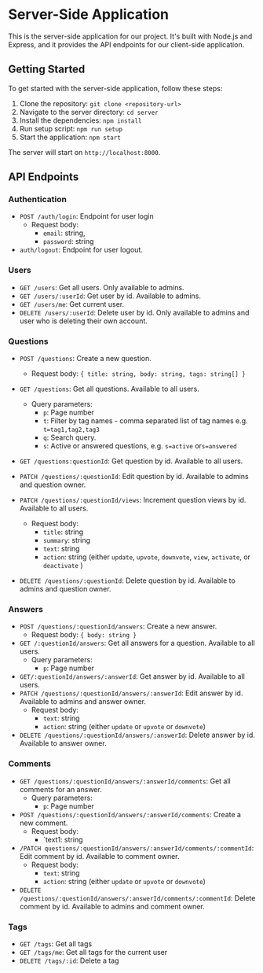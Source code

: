 # Server-Side Application

This is the server-side application for our project. It's built with Node.js and Express, and it
provides the API endpoints for our client-side application.

## Getting Started

To get started with the server-side application, follow these steps:

1. Clone the repository: `git clone <repository-url>`
2. Navigate to the server directory: `cd server`
3. Install the dependencies: `npm install`
4. Run setup script: `npm run setup`
5. Start the application: `npm start`

The server will start on `http://localhost:8000`.

## API Endpoints

### Authentication

- `POST /auth/login`: Endpoint for user login
  - Request body:
    - `email`: string,
    - `password`: string
- `auth/logout`: Endpoint for user logout.

### Users

- `GET /users`: Get all users. Only available to admins.
- `GET /users/:userId`: Get user by id. Available to admins.
- `GET /users/me`: Get current user.
- `DELETE /users/:userId`: Delete user by id. Only available to admins and user who is deleting
  their own account.

### Questions

- `POST /questions`: Create a new question.
  - Request body: `{ title: string, body: string, tags: string[] }`
- `GET /questions`: Get all questions. Available to all users.
  - Query parameters:
    - `p`: Page number
    - `t`: Filter by tag names - comma separated list of tag names e.g. `t=tag1,tag2,tag3`
    - `q`: Search query.
    - `s`: Active or answered questions, e.g. `s=active` or`s=answered`
- `GET /questions:questionId`: Get question by id. Available to all users.
- `PATCH /questions/:questionId`: Edit question by id. Available to admins and question owner.
- `PATCH /questions/:questionId/views`: Increment question views by id. Available to all users.

  - Request body:
    - `title`: string
    - `summary`: string
    - `text`: string
    - `action`: string (either `update`, `upvote`, `downvote`, `view`, `activate`, or `deactivate` )

- `DELETE /questions/:questionId`: Delete question by id. Available to admins and question owner.

### Answers

- `POST /questions/:questionId/answers`: Create a new answer.
  - Request body: `{ body: string }`
- `GET /:questionId/answers`: Get all answers for a question. Available to all users.
  - Query parameters:
    - `p`: Page number
- `GET/:questionId/answers/:answerId`: Get answer by id. Available to all users.
- `PATCH /questions/:questionId/answers/:answerId`: Edit answer by id. Available to admins and
  answer owner.
  - Request body:
    - `text`: string
    - `action`: string (either `update` or `upvote` or `downvote`)
- `DELETE /questions/:questionId/answers/:answerId`: Delete answer by id. Available to answer owner.

### Comments

- `GET /questions/:questionId/answers/:answerId/comments`: Get all comments for an answer.
  - Query parameters:
    - `p`: Page number
- `POST /questions/:questionId/answers/:answerId/comments`: Create a new comment.
  - Request body:
    - `text1: string
- `/PATCH questions/:questionId/answers/:answerId/comments/:commentId`: Edit comment by id.
  Available to comment owner.
  - Request body:
    - `text`: string
    - `action`: string (either `update` or `upvote` or `downvote`)
- `DELETE /questions/:questionId/answers/:answerId/comments/:commentId`: Delete comment by id.
  Available to admins and comment owner.

### Tags

- `GET /tags`: Get all tags
- `GET /tags/me`: Get all tags for the current user
- `DELETE /tags/:id`: Delete a tag
